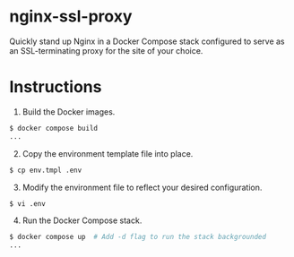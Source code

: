 # nginx-ssl-proxy

Quickly stand up Nginx in a Docker Compose stack configured to serve as an
SSL-terminating proxy for the site of your choice.

# Instructions

1. Build the Docker images.

```sh
$ docker compose build
...
```

2. Copy the environment template file into place.

```sh
$ cp env.tmpl .env
```

3. Modify the environment file to reflect your desired configuration.

```sh
$ vi .env
```

4. Run the Docker Compose stack.

```sh
$ docker compose up  # Add -d flag to run the stack backgrounded
...
```
